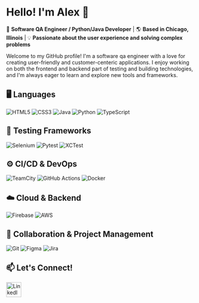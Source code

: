 # Hello! I'm Alex :wave:

:rocket: **Software QA Engineer / Python/Java Developer** | 🌎 **Based in Chicago, Illinois** | 💡 **Passionate about the user experience and solving complex problems**

Welcome to my GitHub profile! I'm a software qa engineer with a love for creating user-friendly and customer-centeric applications. I enjoy working on both the frontend and backend part of testing and building technologies, and I'm always eager to learn and explore new tools and frameworks.

## 🖥️ **Languages**

![HTML5](https://img.shields.io/badge/-HTML5-E34F26?style=flat-square&logo=html5&logoColor=white)
![CSS3](https://img.shields.io/badge/-CSS3-1572B6?style=flat-square&logo=css3&logoColor=white)
![Java](https://img.shields.io/badge/-Java-007396?style=flat-square&logo=java&logoColor=white)
![Python](https://img.shields.io/badge/-Python-3776AB?style=flat-square&logo=python&logoColor=white)
![TypeScript](https://img.shields.io/badge/-TypeScript-3178C6?style=flat-square&logo=typescript&logoColor=white)

## 🧪 **Testing Frameworks**

![Selenium](https://img.shields.io/badge/-Selenium-43B02A?style=flat-square&logo=selenium&logoColor=white)
![Pytest](https://img.shields.io/badge/-Pytest-0A9EDC?style=flat-square&logo=pytest&logoColor=white)
![XCTest](https://img.shields.io/badge/-XCTest-2C2C2C?style=flat-square&logo=apple&logoColor=white)

## ⚙️ **CI/CD & DevOps**

![TeamCity](https://img.shields.io/badge/-TeamCity-000000?style=flat-square&logo=jetbrains&logoColor=white) ![GitHub Actions](https://img.shields.io/badge/-GitHub%20Actions-2088FF?style=flat-square&logo=github-actions&logoColor=white) ![Docker](https://img.shields.io/badge/-Docker-2496ED?style=flat-square&logo=docker&logoColor=white)  

## ☁️ **Cloud & Backend**

![Firebase](https://img.shields.io/badge/-Firebase-FFCA28?style=flat-square&logo=firebase&logoColor=black) ![AWS](https://img.shields.io/badge/-AWS-232F3E?style=flat-square&logo=amazon-aws&logoColor=white)  

## 🤝 **Collaboration & Project Management**

![Git](https://img.shields.io/badge/-Git-F05032?style=flat-square&logo=git&logoColor=white) ![Figma](https://img.shields.io/badge/-Figma-F24E1E?style=flat-square&logo=figma&logoColor=white) ![Jira](https://img.shields.io/badge/-Jira-0052CC?style=flat-square&logo=jira&logoColor=white)  

## 📫 **Let's Connect!**
<a href="https://www.linkedin.com/in/alex-fergestad">
  <img src="https://cdn-icons-png.flaticon.com/512/174/174857.png" alt="LinkedIn" width="40"/>
</a>

